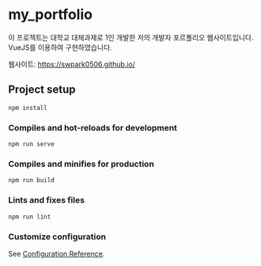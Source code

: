 # my_portfolio

이 프로젝트는 대학교 대체과제로 1인 개발한 저의 개발자 포르폴리오 웹사이트입니다.
VueJS를 이용하여 구현하였습니다.

웹사이트: https://swpark0506.github.io/
## Project setup
```
npm install
```

### Compiles and hot-reloads for development
```
npm run serve
```

### Compiles and minifies for production
```
npm run build
```

### Lints and fixes files
```
npm run lint
```

### Customize configuration
See [Configuration Reference](https://cli.vuejs.org/config/).

